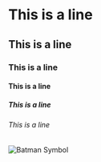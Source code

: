 # This is a line 
## This is a line 
### This is a line 
#### This is a line
##### This is a line
###### This is a line

![Batman Symbol](https://github.com/oliverTwist2/skills-communicate-using-markdown/assets/104382427/f5dd20e1-7c5a-4ae2-bf05-291b65b142f5)
